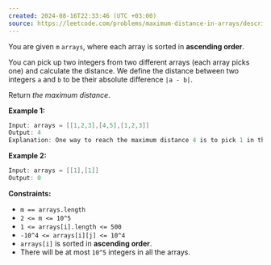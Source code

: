 ```yaml
---
created: 2024-08-16T22:33:46 (UTC +03:00)
source: https://leetcode.com/problems/maximum-distance-in-arrays/description/?envType=daily-question&envId=2024-08-16
---
```

You are given `m` `arrays`, where each array is sorted in **ascending order**.

You can pick up two integers from two different arrays (each array picks one) and calculate the distance. We define the distance between two integers `a` and `b` to be their absolute difference `|a - b|`.

Return _the maximum distance_.


**Example 1:**

``` Java
Input: arrays = [[1,2,3],[4,5],[1,2,3]]
Output: 4
Explanation: One way to reach the maximum distance 4 is to pick 1 in the first or third array and pick 5 in the second array.
```


**Example 2:**

``` Java
Input: arrays = [[1],[1]]
Output: 0
```


**Constraints:**

-   `m == arrays.length`
-   `2 <= m <= 10^5`
-   `1 <= arrays[i].length <= 500`
-   `-10^4 <= arrays[i][j] <= 10^4`
-   `arrays[i]` is sorted in **ascending order**.
-   There will be at most `10^5` integers in all the arrays.
